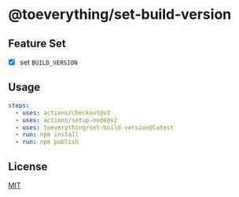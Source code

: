 # @toeverything/set-build-version

## Feature Set

- [x] set `BUILD_VERSION`

## Usage

```yaml
steps:
  - uses: actions/checkout@v2
  - uses: actions/setup-node@v2
  - uses: toeverything/set-build-version@latest
  - run: npm install
  - run: npm publish
```

## License

[MIT](LICENSE)
